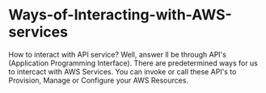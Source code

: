# Ways-of-Interacting-with-AWS-services
How to interact with API service? Well, answer ll be through API's (Application Programming Interface). There are predetermined ways for us to intercact with AWS Services. You can invoke or call these API's to Provision, Manage or Configure your AWS Resources. 
